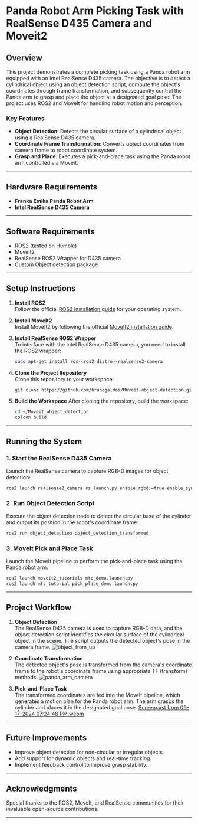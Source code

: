 
# Panda Robot Arm Picking Task with RealSense D435 Camera and Moveit2

## Overview

This project demonstrates a complete picking task using a Panda robot arm equipped with an Intel RealSense D435 camera. The objective is to detect a cylindrical object using an object detection script, compute the object's coordinates through frame transformation, and subsequently control the Panda arm to grasp and place the object at a designated goal pose. The project uses ROS2 and MoveIt for handling robot motion and perception.

### Key Features
- **Object Detection**: Detects the circular surface of a cylindrical object using a RealSense D435 camera.
- **Coordinate Frame Transformation**: Converts object coordinates from camera frame to robot coordinate system.
- **Grasp and Place**: Executes a pick-and-place task using the Panda robot arm controlled via MoveIt.
  
---

## Hardware Requirements
- **Franka Emika Panda Robot Arm**
- **Intel RealSense D435 Camera**

---

## Software Requirements
- ROS2 (tested on Humble)
- MoveIt2
- RealSense ROS2 Wrapper for D435 camera
- Custom Object detection package

---

## Setup Instructions

1. **Install ROS2**  
   Follow the official [ROS2 installation guide](https://docs.ros.org/en/foxy/Installation.html) for your operating system.

2. **Install MoveIt2**  
   Install MoveIt2 by following the official [MoveIt2 installation guide](https://moveit.ros.org/install-moveit2.html).

3. **Install RealSense ROS2 Wrapper**  
   To interface with the Intel RealSense D435 camera, you need to install the ROS2 wrapper:
   ```bash
   sudo apt-get install ros-<ros2-distro>-realsense2-camera
   ```

4. **Clone the Project Repository**  
   Clone this repository to your workspace:
   ```bash
   git clone https://github.com/brunogaldos/Moveit-object-detection.git
   ```

5. **Build the Workspace**
   After cloning the repository, build the workspace:
   ```bash
   cd ~/Moveit_object_detection
   colcon build
   ```

---

## Running the System

### 1. Start the RealSense D435 Camera
   Launch the RealSense camera to capture RGB-D images for object detection:
   ```bash
   ros2 launch realsense2_camera rs_launch.py enable_rgbd:=true enable_sync:=true align_depth.enable:=true enable_color:=true enable_depth:=true
   ```

### 2. Run Object Detection Script
   Execute the object detection node to detect the circular base of the cylinder and output its position in the robot's coordinate frame:
   ```bash
   ros2 run object_detection object_detection_transformed
   ```

### 3. MoveIt Pick and Place Task
   Launch the MoveIt pipeline to perform the pick-and-place task using the Panda robot arm:
   ```bash
   ros2 launch moveit2_tutorials mtc_demo.launch.py
   ros2 launch mtc_tutorial pick_place_demo.launch.py
   ```

---

## Project Workflow

1. **Object Detection**  
   The RealSense D435 camera is used to capture RGB-D data, and the object detection script identifies the circular surface of the cylindrical object in the scene. The script outputs the detected object's pose in the camera frame.
![object_from_up](https://github.com/user-attachments/assets/4a07e7ad-8019-4e86-a526-a98ad4af61f4)

2. **Coordinate Transformation**  
   The detected object's pose is transformed from the camera's coordinate frame to the robot's coordinate frame using appropriate TF (transform) methods.
![panda_arm_camera](https://github.com/user-attachments/assets/89d97452-a852-4cef-a215-00d579b9a558)

3. **Pick-and-Place Task**  
   The transformed coordinates are fed into the MoveIt pipeline, which generates a motion plan for the Panda robot arm. The arm grasps the cylinder and places it in the designated goal pose.
[Screencast from 09-17-2024 07:24:48 PM.webm](https://github.com/user-attachments/assets/ae455c09-df8d-48a1-978c-c6304873cc88)

---

## Future Improvements
- Improve object detection for non-circular or irregular objects.
- Add support for dynamic objects and real-time tracking.
- Implement feedback control to improve grasp stability.

---

## Acknowledgments
Special thanks to the ROS2, MoveIt, and RealSense communities for their invaluable open-source contributions.

---

